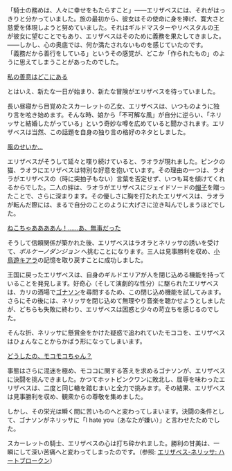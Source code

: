 <!-- title: エリザベス・ローズ・ブラッドフレイム -->
<!-- status: 生存 -->

「騎士の務めは、人々に幸せをもたらすこと」——エリザベスには、それがはっきりと分かっていました。旅の最初から、彼女はその使命に身を捧げ、寛大さと慈愛を体現しようと努めていました。それはギルドマスターやリベスタルの王が彼女に望むことでもあり、エリザベスはそのために義務を果たしてきました。——しかし、心の奥底では、何か満たされないものを感じていたのです。  
「義務だから善行をしている」というその感覚が、どこか「作られたもの」のように思えてしまうことがあったのでした。

[私の善意はどこにある](#embed:https://www.youtube.com/live/dCNrMstGc3I?feature=shared&t=239)

とはいえ、新たな一日が始まり、新たな冒険がエリザベスを待っていました。

長い昼寝から目覚めたスカーレットの乙女、エリザベスは、いつものように独り言を呟き始めます。そんな時、娘から「不可解な風」が自分に逆らい、「ネリッサと結婚したがっている」という奇妙な噂を広めていると聞かされます。エリザベスは当然、この話題を自身の独り言の格好のネタとしました。

[風のせいか…](#embed:https://www.youtube.com/live/dCNrMstGc3I?feature=shared&t=782)

エリザベスがそうして延々と喋り続けていると、ラオラが現れました。ピンクの猫、ラオラにエリザベスは特別な好意を抱いています。その理由の一つは、ラオラがエリザベスの（時に突拍子もない）言葉を否定せず、いつも耳を傾けてくれるからでした。二人の絆は、ラオラがエリザベスにジェイドソードの[帽子](https://www.youtube.com/live/dCNrMstGc3I?feature=shared&t=1042)を贈ったことで、さらに深まります。その優しさに胸を打たれたエリザベスは、ラオラが転んだ際には、まるで自分のことのように大げさに泣き叫んでしまうほどでした。

[ねこちゃああああん！……あ、無事だった](#embed:https://www.youtube.com/live/dCNrMstGc3I?feature=shared&t=1397)

そうして信頼関係が築かれた後、エリザベスはラオラとネリッサの誘いを受けて、_ボルケーノダンジョン_ へ挑むことになります。三人は見事勝利を収め、[小鳥遊キアラ](https://www.youtube.com/live/dCNrMstGc3I?feature=shared&t=5895)の記憶を取り戻すことに成功しました。

王国に戻ったエリザベスは、自身のギルドエリアが人を閉じ込める機能を持っていることを発見します。好奇心（そして演劇的な性分）に駆られたエリザベスは、カリの酒場で[ゴナソン](https://www.youtube.com/live/dCNrMstGc3I?feature=shared&t=7186)を尋問するため、この閉じ込め機能を試してみます。さらにその後には、ネリッサを閉じ込めて無理やり音楽を聴かせようとしましたが、どちらも失敗に終わり、エリザベスは困惑と少々の苛立ちを感じるのでした。

そんな折、ネリッサに懸賞金をかけた疑惑で追われていたモココを、エリザベスはひょんなことからかばう形になってしまいます。

[どうしたの、モコモコちゃん？](#embed:https://www.youtube.com/live/dCNrMstGc3I?feature=shared&t=7939)

事態はさらに混迷を極め、モココに関する答えを求めるゴナソンが、エリザベスに決闘を挑んできました。かつてホットピンクワンに敗北し、屈辱を味わったエリザベスは、二度と同じ轍を踏むまいと全力で挑みます。その結果、エリザベスは見事勝利を収め、観衆からの尊敬を集めました。

しかし、その栄光は瞬く間に苦いものへと変わってしまいます。決闘の条件として、ゴナソンがネリッサに「I hate you（あなたが嫌い）」と言わせたためでした。

スカーレットの騎士、エリザベスの心は打ち砕かれました。勝利の甘美は、一瞬にして深い苦痛へと変わってしまったのです。（参照: [エリザベス-ネリッサ: ハートブロークン](#edge:liz-nerissa)）
